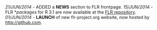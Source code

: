 *21/JUN/2014* - ADDED a **NEWS** section to FLR frontpage.
*15/JUN/2014* - FLR **packages* for R 3.1 are now available at the [FLR repository](http://www.flr-project.org/R/).
*01/JUN/2014* - **LAUNCH** of new flr-project.org website, now hosted by <http://github.com>.
